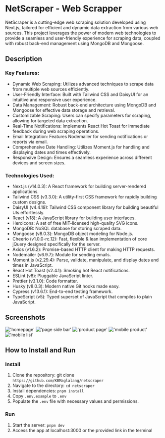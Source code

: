 # NetScraper - Web Scrapper

NetScraper is a cutting-edge web scraping solution developed using Next.js, tailored for efficient and dynamic data extraction from various web sources. This project leverages the power of modern web technologies to provide a seamless and user-friendly experience for scraping data, coupled with robust back-end management using MongoDB and Mongoose.

## Description

### Key Features:

- Dynamic Web Scraping: Utilizes advanced techniques to scrape data from multiple web sources efficiently.
- User-Friendly Interface: Built with Tailwind CSS and DaisyUI for an intuitive and responsive user experience.
- Data Management: Robust back-end architecture using MongoDB and Mongoose for effective data storage and retrieval.
- Customizable Scraping: Users can specify parameters for scraping, allowing for targeted data extraction.
- Real-Time Notifications: Implements React Hot Toast for immediate feedback during web scraping operations.
- Email Integration: Features Nodemailer for sending notifications or reports via email.
- Comprehensive Date Handling: Utilizes Moment.js for handling and displaying dates and times effectively.
- Responsive Design: Ensures a seamless experience across different devices and screen sizes.

### Technologies Used:

- Next.js (v14.0.3): A React framework for building server-rendered applications.
- Tailwind CSS (v3.3.0): A utility-first CSS framework for rapidly building custom designs.
- DaisyUI (v4.4.19): Tailwind CSS component library for building beautiful UIs effortlessly.
- React (v18): A JavaScript library for building user interfaces.
- Heroicons: A set of free MIT-licensed high-quality SVG icons.
- MongoDB: NoSQL database for storing scraped data.
- Mongoose (v8.0.3): MongoDB object modeling for Node.js.
- Cheerio (v1.0.0-rc.12): Fast, flexible & lean implementation of core jQuery designed specifically for the server.
- Axios (v1.6.2): Promise-based HTTP client for making HTTP requests.
- Nodemailer (v6.9.7): Module for sending emails.
- Moment.js (v2.29.4): Parse, validate, manipulate, and display dates and times in JavaScript.
- React Hot Toast (v2.4.1): Smoking hot React notifications.
- ESLint (v8): Pluggable JavaScript linter.
- Prettier (v3.1.0): Code formatter.
- Husky (v8.0.3): Modern native Git hooks made easy.
- Cypress (v13.6.1): End-to-end testing framework.
- TypeScript (v5): Typed superset of JavaScript that compiles to plain JavaScript.

## Screenshots

!['homepage'](docs/1.PNG)
!['page side bar'](docs/2.PNG)
!['product page'](docs/3.PNG)
!['mobile product'](docs/4.PNG)
!['mobile list'](docs/5.PNG)

## How to Install and Run

### Install

1. Clone the repository: git clone `https://github.com/KBMaglalang/netscraper`
2. Navigate to the directory: `cd netscraper`
3. Install dependencies: `pnpm install`
4. Copy `.env.example` to `.env`
5. Populate the `.env` file with necessary values and permissions.

### Run

1. Start the server: `pnpm dev`
2. Access the app at localhost:3000 or the provided link in the terminal
